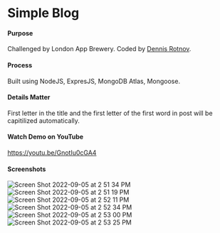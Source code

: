 # Simple Blog

#### Purpose
Challenged by London App Brewery.
Coded by [Dennis Rotnov](https://www.dennisrotnov.com).

#### Process
Built using NodeJS, ExpresJS, MongoDB Atlas, Mongoose.

#### Details Matter
First letter in the title and the first letter of the first word in post will be capitilized automatically.

#### Watch Demo on YouTube
https://youtu.be/GnotIu0cGA4

#### Screenshots
![Screen Shot 2022-09-05 at 2 51 34 PM](https://user-images.githubusercontent.com/86169204/188502281-6cf409d6-83c9-4dd2-a0af-b673d73e5e2c.png)
![Screen Shot 2022-09-05 at 2 51 19 PM](https://user-images.githubusercontent.com/86169204/188502255-4cf68285-10bf-4d80-af75-f1bf22b601be.png)
![Screen Shot 2022-09-05 at 2 52 11 PM](https://user-images.githubusercontent.com/86169204/188502329-d3c6f9d7-46fc-4e7a-9a79-bf93da3890e9.png)
![Screen Shot 2022-09-05 at 2 52 34 PM](https://user-images.githubusercontent.com/86169204/188502355-ee8daead-6f8b-4c3c-98d3-ad5c2b57da66.png)
![Screen Shot 2022-09-05 at 2 53 00 PM](https://user-images.githubusercontent.com/86169204/188502395-1a1933d8-de52-41ac-afd4-e3ef5ba8e0c3.png)
![Screen Shot 2022-09-05 at 2 53 25 PM](https://user-images.githubusercontent.com/86169204/188502430-c515642c-98c3-482b-b7f6-36ceb433a77e.png)
